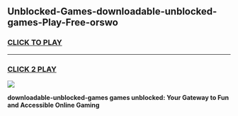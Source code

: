
## Unblocked-Games-downloadable-unblocked-games-Play-Free-orswo
<h3>
<a href="https://premium76.site?title=downloadable-unblocked-games&ref=18A1">CLICK TO PLAY</a></h3>
<hr>

<h3>
<a href="https://premium76.site?title=downloadable-unblocked-games&ref=18A1">CLICK 2 PLAY</a>
  
</h3>

<a href="https://premium76.site?title=downloadable-unblocked-games&ref=18A1"><img src="https://clearcache.store/games.png"></a>


**downloadable-unblocked-games games unblocked: Your Gateway to Fun and Accessible Online Gaming**
